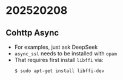 # 202520208

## Cohttp Async

- For examples, just ask DeepSeek
- `async_ssl` needs to be installed with `opam`
- That requires first install `libffi` via:
    ```sh
    $ sudo apt-get install libffi-dev
    ```
